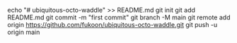 echo "# ubiquitous-octo-waddle" >> README.md
git init
git add README.md
git commit -m "first commit"
git branch -M main
git remote add origin https://github.com/fukoon/ubiquitous-octo-waddle.git
git push -u origin main
